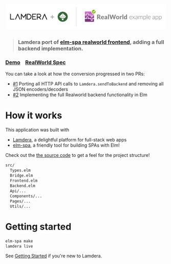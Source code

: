 # ![RealWorld Example App](logo.png)

> ### Lamdera port of [elm-spa realworld frontend](https://github.com/ryannhg/elm-spa-realworld), adding a full backend implementation.


### [Demo](https://realworld.lamdera.app/)&nbsp;&nbsp;&nbsp;&nbsp;[RealWorld Spec](https://github.com/gothinkster/realworld)


You can take a look at how the conversion progressed in two PRs:

- [#1](https://github.com/supermario/lamdera-realworld/pull/1) Porting all HTTP API calls to `Lamdera.sendToBackend` and removing all JSON encoders/decoders
- [#2](https://github.com/supermario/lamdera-realworld/pull/2) Implementing the full Realworld backend functionality in Elm


# How it works

This application was built with

- [Lamdera](https://lamdera.com), a delightful platform
for full-stack web apps
- [elm-spa](https://elm-spa.dev), a friendly tool for building SPAs with Elm!

Check out the [the source code](./src) to get a feel for the project structure!

```
src/
  Types.elm
  Bridge.elm
  Frontend.elm
  Backend.elm
  Api/...
  Components/...
  Pages/...
  Utils/...
```

# Getting started

```
elm-spa make
lamdera live
```

See [Getting Started](https://lamdera.com/start) if you're new to Lamdera.
